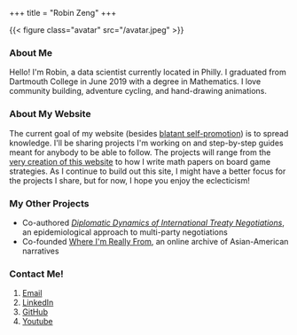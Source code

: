 +++
title = "Robin Zeng"
+++

{{< figure class="avatar" src="/avatar.jpeg" >}}

### About Me

Hello! I'm Robin, a data scientist currently located in Philly. I graduated from Dartmouth College in June 2019 with a degree in Mathematics. I love community building, adventure cycling, and hand-drawing animations. 


### About My Website

The current goal of my website (besides [blatant self-promotion](/resume)) is to spread knowledge. I'll be sharing projects I'm working on and step-by-step guides meant for anybody to be able to follow. The projects will range from the [very creation of this website](#) to how I write math papers on board game strategies. As I continue to build out this site, I might have a better focus for the projects I share, but for now, I hope you enjoy the eclecticism! 


### My Other Projects

* Co-authored [*Diplomatic Dynamics of International Treaty Negotiations*](https://journals.calstate.edu/pump/article/view/1920/2044), an epidemiological approach to multi-party negotiations
* Co-founded [Where I'm Really From](whereimreallyfrom.com), an online archive of Asian-American narratives


### Contact Me! 

1. [Email](mailto:robinzeng1@gmail.com)
2. [LinkedIn](https://www.linkedin.com/in/robinzeng1/)
3. [GitHub](https://github.com/robinzng)
4. [Youtube](#)
<!-- 
useful code snippets

<details>
<summary><h2>The hackneyed blog post intro</h2></summary>
<br>

</details> 

-->
